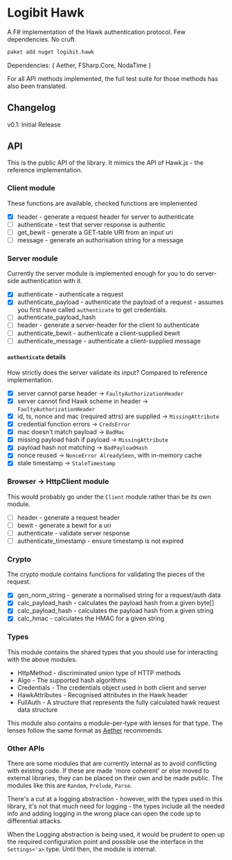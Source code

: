 # Logibit Hawk

A F# implementation of the Hawk authentication protocol. Few dependencies. No
cruft.

``` bash
paket add nuget logibit.hawk
```

Dependencies: { Aether, FSharp.Core, NodaTime }

For all API methods implemented, the full test suite for those methods has also
been translated.

## Changelog

v0.1: Initial Release

## API

This is the public API of the library. It mimics the API of Hawk.js - the
reference implementation.

### Client module

These functions are available, checked functions are implemented

 - [x] header - generate a request header for server to authenticate
 - [ ] authenticate - test that server response is authentic
 - [ ] get_bewit - generate a GET-table URI from an input uri
 - [ ] message - generate an authorisation string for a message

### Server module

Currently the server module is implemented enough for you to do server-side
authentication with it.

 - [x] authenticate - authenticate a request
 - [x] authenticate_payload - authenticate the payload of a request - assumes
   you first have called `authenticate` to get credentials.
 - [ ] authenticate_payload_hash
 - [ ] header - generate a server-header for the client to authenticate
 - [ ] authenticate_bewit - authenticate a client-supplied bewit
 - [ ] authenticate_message - authenticate a client-supplied message

#### `authenticate` details

How strictly does the server validate its input? Compared to reference implementation.

 - [x] server cannot parse header -> `FaultyAuthorizationHeader`
 - [x] server cannot find Hawk scheme in header -> `FaultyAuthorizationHeader`
 - [x] id, ts, nonce and mac (required attrs) are supplied -> `MissingAttribute`
 - [x] credential function errors -> `CredsError`
 - [x] mac doesn't match payload -> `BadMac`
 - [x] missing payload hash if payload -> `MissingAttribute`
 - [x] payload hash not matching -> `BadPayloadHash`
 - [x] nonce reused -> `NonceError AlreadySeen`, with in-memory cache
 - [x] stale timestamp -> `StaleTimestamp`

### Browser -> HttpClient module

This would probably go under the `Client` module rather than be its own module.

 - [ ] header - generate a request header
 - [ ] bewit - generate a bewit for a uri
 - [ ] authenticate - validate server response
 - [ ] authenticate_timestamp - ensure timestamp is not expired

### Crypto

The crypto module contains functions for validating the pieces of the request.

 - [x] gen_norm_string - generate a normalised string for a request/auth data
 - [x] calc_payload_hash - calculates the payload hash from a given byte[]
 - [x] calc_payload_hash - calculates the payload hash from a given string
 - [x] calc_hmac - calculates the HMAC for a given string

### Types

This module contains the shared types that you should use for interacting with
the above modules.

 - HttpMethod - discriminated union type of HTTP methods
 - Algo - The supported hash algorithms
 - Credentials - The credentials object used in both client and server
 - HawkAttributes - Recognised attributes in the Hawk header
 - FullAuth - A structure that represents the fully calculated hawk request data
   structure

This module also contains a module-per-type with lenses for that type. The
lenses follow the same format as [Aether](https://github.com/xyncro/aether)
recommends.

### Other APIs

There are some modules that are currently internal as to avoid conflicting with
existing code. If these are made 'more coherent' or else moved to external
libraries, they can be placed on their own and be made public. The modules like this are `Random`, `Prelude`, `Parse`.

There's a cut at a logging abstraction - however, with the types used in this library,
it's not that much need for logging - the types include all the needed info and
adding logging in the wrong place can open the code up to differential attacks.

When the Logging abstraction is being used, it would be prudent to open up the
required configuration point and possible use the interface in the
`Settings<'a>` type. Until then, the module is internal.

